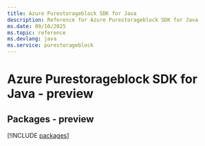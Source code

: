 ```yaml
---
title: Azure Purestorageblock SDK for Java
description: Reference for Azure Purestorageblock SDK for Java
ms.date: 09/10/2025
ms.topic: reference
ms.devlang: java
ms.service: purestorageblock
---
```

# Azure Purestorageblock SDK for Java - preview
## Packages - preview
[!INCLUDE [packages](purestorageblock-index.md)]